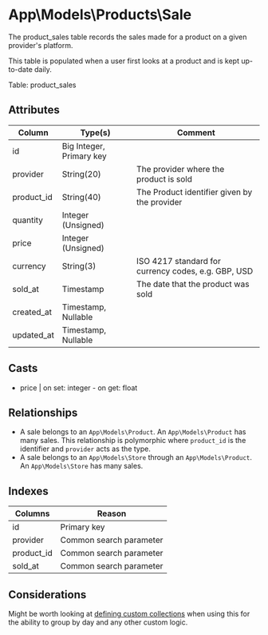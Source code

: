 # App\Models\Products\Sale

The product_sales table records the sales made for a product on a given provider's platform.

This table is populated when a user first looks at a product and is kept up-to-date daily.

Table: product_sales

## Attributes
| Column     | Type(s)                  | Comment                                             |
| ---------- | ------------------------ | --------------------------------------------------- |
| id         | Big Integer, Primary key |
| provider   | String(20)               | The provider where the product is sold              |
| product_id | String(40)               | The Product identifier given by the provider        |
| quantity   | Integer (Unsigned)       |
| price      | Integer (Unsigned)       |
| currency   | String(3)                | ISO 4217 standard for currency codes, e.g. GBP, USD |
| sold_at    | Timestamp                | The date that the product was sold                  |
| created_at | Timestamp, Nullable      |
| updated_at | Timestamp, Nullable      |

## Casts
- price | on set: integer - on get: float

## Relationships
- A sale belongs to an `App\Models\Product`. An `App\Models\Product` has many sales. This relationship is polymorphic where `product_id` is the identifier and `provider` acts as the type.
- A sale belongs to an `App\Models\Store` through an `App\Models\Product`. An `App\Models\Store` has many sales.

## Indexes
| Columns    | Reason                  |
| ---------- | ----------------------- |
| id         | Primary key             |
| provider   | Common search parameter |
| product_id | Common search parameter |
| sold_at    | Common search parameter |

## Considerations
Might be worth looking at [defining custom collections](https://laravel.com/docs/5.8/eloquent-collections#custom-collections) when using this for the ability to group by day and any other custom logic.
